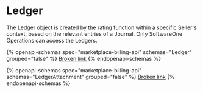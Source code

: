 # Ledger

The Ledger object is created by the rating function within a specific Seller's context, based on the relevant entries of a Journal. Only SoftwareOne Operations can access the Ledgers.

{% openapi-schemas spec="marketplace-billing-api" schemas="Ledger" grouped="false" %}
[Broken link](broken-reference)
{% endopenapi-schemas %}

{% openapi-schemas spec="marketplace-billing-api" schemas="LedgerAttachment" grouped="false" %}
[Broken link](broken-reference)
{% endopenapi-schemas %}

